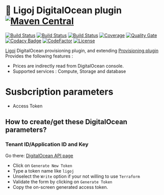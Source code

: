 # :link: Ligoj DigitalOcean plugin [![Maven Central](https://maven-badges.herokuapp.com/maven-central/org.ligoj.plugin/plugin-prov-digitalocean/badge.svg)](https://maven-badges.herokuapp.com/maven-central/org.ligoj.plugin/plugin-prov-digitalocean)

[![Build Status](https://travis-ci.com/ligoj/plugin-prov-digitalocean.svg?branch=master)](https://travis-ci.com/ligoj/plugin-prov-digitalocean)
[![Build Status](https://circleci.com/gh/ligoj/plugin-prov-digitalocean.svg?style=svg)](https://circleci.com/gh/ligoj/plugin-prov-digitalocean)
[![Build Status](https://ci.appveyor.com/api/projects/status/unnurptgv79mqjxg?svg=true)](https://ci.appveyor.com/project/ligoj/plugin-prov-digitalocean/branch/master)
[![Coverage](https://sonarcloud.io/api/project_badges/measure?project=org.ligoj.plugin%3Aplugin-prov-digitalocean&metric=coverage)](https://sonarcloud.io/dashboard?id=org.ligoj.plugin%3Aplugin-prov-digitalocean)
[![Quality Gate](https://sonarcloud.io/api/project_badges/measure?metric=alert_status&project=org.ligoj.plugin:plugin-prov-digitalocean)](https://sonarcloud.io/dashboard/index/org.ligoj.plugin:plugin-prov-digitalocean)
[![Codacy Badge](https://api.codacy.com/project/badge/Grade/996890fa2ed64d8980e91e18e0a92114)](https://www.codacy.com/app/ligoj/plugin-prov-digitalocean?utm_source=github.com&amp;utm_medium=referral&amp;utm_content=ligoj/plugin-prov-digitalocean&amp;utm_campaign=Badge_Grade)
[![CodeFactor](https://www.codefactor.io/repository/github/ligoj/plugin-prov-digitalocean/badge)](https://www.codefactor.io/repository/github/ligoj/plugin-prov-digitalocean)
[![License](http://img.shields.io/:license-mit-blue.svg)](http://fabdouglas.mit-license.org/)

[Ligoj](https://github.com/ligoj/ligoj) DigitalOcean provisioning plugin, and extending [Provisioning plugin](https://github.com/ligoj/plugin-prov)
Provides the following features :
- Prices are indirectly read from DigitalOcean console.
- Supported services : Compute, Storage and database

# Susbcription parameters
* Access Token

## How to create/get these DigitalOcean parameters?
### Tenant ID/Application ID and Key
Go there: [DigitalOcean API page](https://cloud.digitalocean.com/account/api)
- Click on `Generate New Token`
- Type a token name like `ligoj`
- Unselect the `Write` option if your not willing to use `Terraform`
- Validate the form by clicking on `Generate Token`
- Copy the on-screen generated access token.
